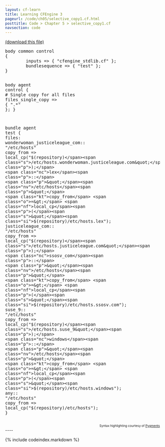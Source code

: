 ```yaml
---
layout: cf-learn
title: Learning CFEngine 3
pageurl: /code/ch05/selective_copy1.cf.html
posttitle: Code > Chapter 5 > selective_copy1.cf
navsection: code
---
```


[(download this file)](https://raw.github.com/zzamboni/cf-learn.info/master/src/ch05/selective_copy1.cf)

<div class="highlight"><pre><span class="k">body</span> <span class="k">common</span> <span class="k">control</span>
<span class="p">{</span>
        <span class="kr">inputs</span> <span class="o">=&gt;</span> <span class="p">{</span> <span class="s">&quot;cfengine_stdlib.cf&quot;</span> <span class="p">};</span>
        <span class="kr">bundlesequence</span> <span class="o">=&gt;</span> <span class="p">{</span> <span class="s">&quot;test&quot;</span> <span class="p">};</span>
<span class="p">}</span>

<span class="k">body</span> <span class="k">agent</span> <span class="k">control</span>
<span class="p">{</span>
      <span class="c"># Single copy for all files</span>
        <span class="kr">files_single_copy</span> <span class="o">=&gt;</span> <span class="p">{</span> <span class="s">&quot;.*&quot;</span> <span class="p">};</span> 
<span class="p">}</span>

<span class="k">bundle</span> <span class="k">agent</span> <span class="nf">test</span>
<span class="p">{</span>
  <span class="kd">files</span><span class="p">:</span> 
    <span class="nc">wonderwoman_justiceleague_com</span><span class="p">::</span>
      <span class="p">&quot;</span><span class="nv">/etc/hosts</span><span class="p">&quot;</span>
        <span class="kt">copy_from</span> <span class="o">=&gt;</span> <span class="nf">local_cp</span><span class="p">(</span><span class="s">&quot;</span><span class="si">$(repository)</span><span class="s">/etc/hosts.wonderwoman.justiceleague.com&quot;</span><span class="p">);</span>
    <span class="nc">lex</span><span class="p">::</span>
      <span class="p">&quot;</span><span class="nv">/etc/hosts</span><span class="p">&quot;</span>
        <span class="kt">copy_from</span> <span class="o">=&gt;</span> <span class="nf">local_cp</span><span class="p">(</span><span class="s">&quot;</span><span class="si">$(repository)</span><span class="s">/etc/hosts.lex&quot;</span><span class="p">);</span>
    <span class="nc">justiceleague_com</span><span class="p">::</span>
      <span class="p">&quot;</span><span class="nv">/etc/hosts</span><span class="p">&quot;</span>
        <span class="kt">copy_from</span> <span class="o">=&gt;</span> <span class="nf">local_cp</span><span class="p">(</span><span class="s">&quot;</span><span class="si">$(repository)</span><span class="s">/etc/hosts.justiceleague.com&quot;</span><span class="p">);</span>
    <span class="nc">ssosv_com</span><span class="p">::</span>
      <span class="p">&quot;</span><span class="nv">/etc/hosts</span><span class="p">&quot;</span>
        <span class="kt">copy_from</span> <span class="o">=&gt;</span> <span class="nf">local_cp</span><span class="p">(</span><span class="s">&quot;</span><span class="si">$(repository)</span><span class="s">/etc/hosts.ssosv.com&quot;</span><span class="p">);</span>
    <span class="nc">suse_9</span><span class="p">::</span>
      <span class="p">&quot;</span><span class="nv">/etc/hosts</span><span class="p">&quot;</span>
        <span class="kt">copy_from</span> <span class="o">=&gt;</span> <span class="nf">local_cp</span><span class="p">(</span><span class="s">&quot;</span><span class="si">$(repository)</span><span class="s">/etc/hosts.suse_9&quot;</span><span class="p">);</span>
    <span class="nc">windows</span><span class="p">::</span>
      <span class="p">&quot;</span><span class="nv">/etc/hosts</span><span class="p">&quot;</span>
        <span class="kt">copy_from</span> <span class="o">=&gt;</span> <span class="nf">local_cp</span><span class="p">(</span><span class="s">&quot;</span><span class="si">$(repository)</span><span class="s">/etc/hosts.windows&quot;</span><span class="p">);</span>
    <span class="nc">any</span><span class="p">::</span>
      <span class="p">&quot;</span><span class="nv">/etc/hosts</span><span class="p">&quot;</span>
        <span class="kt">copy_from</span> <span class="o">=&gt;</span> <span class="nf">local_cp</span><span class="p">(</span><span class="s">&quot;</span><span class="si">$(repository)</span><span class="s">/etc/hosts&quot;</span><span class="p">);</span>
<span class="p">}</span>
</pre></div>

<div align="right"><font size="-2">Syntax highlighting courtesy of <a href="http://blog.zzamboni.org/cfengine3-lexer-for-pygments">Pygments</a></font></div>
----

{% include codeindex.markdown %}
